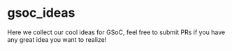 # gsoc_ideas
Here we collect our cool ideas for GSoC, feel free to submit PRs if you have any great idea you want to realize!
